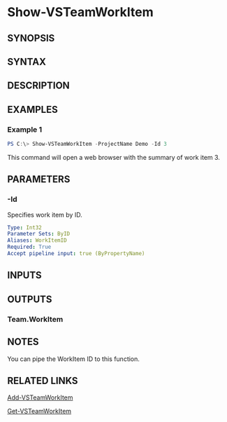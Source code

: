<!-- #include "./common/header.md" -->

# Show-VSTeamWorkItem

## SYNOPSIS

<!-- #include "./synopsis/Show-VSTeamWorkItem.md" -->

## SYNTAX

## DESCRIPTION

<!-- #include "./synopsis/Show-VSTeamWorkItem.md" -->

## EXAMPLES

### Example 1

```powershell
PS C:\> Show-VSTeamWorkItem -ProjectName Demo -Id 3
```

This command will open a web browser with the summary of work item 3.

## PARAMETERS

### -Id

Specifies work item by ID.

```yaml
Type: Int32
Parameter Sets: ByID
Aliases: WorkItemID
Required: True
Accept pipeline input: true (ByPropertyName)
```

## INPUTS

## OUTPUTS

### Team.WorkItem

## NOTES

You can pipe the WorkItem ID to this function.

<!-- #include "./common/prerequisites.md" -->

## RELATED LINKS

<!-- #include "./common/related.md" -->

[Add-VSTeamWorkItem](Add-VSTeamWorkItem.md)

[Get-VSTeamWorkItem](Get-VSTeamWorkItem.md)
